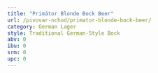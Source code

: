 ```yaml
---
title: "Primátor Blonde Bock Beer"
url: /pivovar-nchod/primator-blonde-bock-beer/
category: German Lager
style: Traditional German-Style Bock
abv: 0
ibu: 0
srm: 0
upc: 0
---
```


